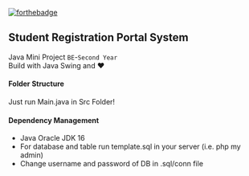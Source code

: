 [![forthebadge](https://forthebadge.com/images/badges/made-with-java.svg)](https://github.com/FreakStar03/Student-Admission-Management-System)
## Student Registration Portal System
Java Mini Project `BE`-`Second Year`  
Build with Java Swing and ❤️
#### Folder Structure
  Just run Main.java in Src Folder!
#### Dependency Management
  - Java Oracle JDK 16
  - For database and table run template.sql in your server (i.e. php my admin)
  - Change username and password of DB in .sql/conn file

